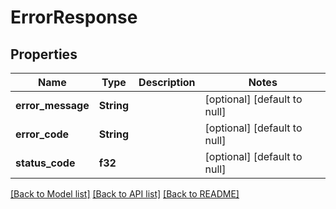 # ErrorResponse

## Properties
Name | Type | Description | Notes
------------ | ------------- | ------------- | -------------
**error_message** | **String** |  | [optional] [default to null]
**error_code** | **String** |  | [optional] [default to null]
**status_code** | **f32** |  | [optional] [default to null]

[[Back to Model list]](../README.md#documentation-for-models) [[Back to API list]](../README.md#documentation-for-api-endpoints) [[Back to README]](../README.md)


